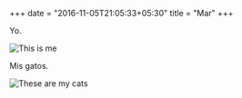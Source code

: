 +++
date = "2016-11-05T21:05:33+05:30"
title = "Mar"
+++

Yo.

![This is me][1]

Mis gatos.

![These are my cats][2]

[1]: /img/foto_mar.png
[2]: /img/gatetes.jpg

